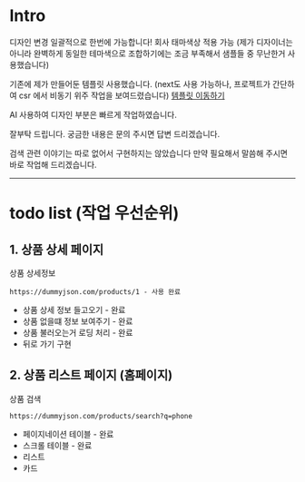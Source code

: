

# Intro

디자인 변경 일괄적으로 한번에 가능합니다! 회사 태마색상 적용 가능
(제가 디자이너는 아니라 완벽하게 동일한 테마색으로 조합하기에는 조금 부족해서 샘플들 중 무난한거 사용했습니다)


기존에 제가 만들어둔 템플릿 사용했습니다. (next도 사용 가능하나, 프로젝트가 간단하여 csr 에서 비동기 위주 작업을 보여드렸습니다)
[템플릿 이동하기](./README.ko.md)

AI 사용하여 디자인 부분은 빠르게 작업하였습니다.

잘부탁 드립니다. 궁금한 내용은 문의 주시면 답변 드리겠습니다.



검색 관련 이야기는 따로 없어서 구현하지는 않았습니다
만약 필요해서 말씀해 주시면 바로 작업해 드리겠습니다. 


---
# todo list (작업 우선순위)




## 1. 상품 상세 페이지
상품 상세정보
```
https://dummyjson.com/products/1 - 사용 완료 
```

- 상품 상세 정보 들고오기 - 완료 
- 상품 없을떄 정보 보여주기 - 완료 
- 상품 불러오는거 로딩 처리  - 완료 
- 뒤로 가기 구현 


## 2. 상품 리스트 페이지 (홈페이지)

상품 검색
```
https://dummyjson.com/products/search?q=phone
```

- 페이지네이션 테이블 - 완료
- 스크롤 테이블 - 완료 
- 리스트 
- 카드



